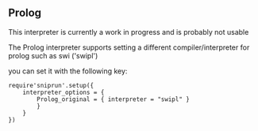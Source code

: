 ## Prolog

This interpreter is currently a work in progress and is probably not usable

The Prolog interpreter supports setting a different compiler/interpreter for prolog such as swi ('swipl')

you can set it with the following key:


```
require'sniprun'.setup({
    interpreter_options = {
        Prolog_original = { interpreter = "swipl" }
        }
    }
})
```

